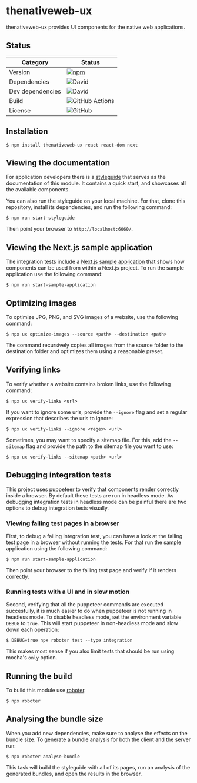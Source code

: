# thenativeweb-ux

thenativeweb-ux provides UI components for the native web applications.

## Status

| Category         | Status                                                                                                                                                     |
| ---------------- | ---------------------------------------------------------------------------------------------------------------------------------------------------------- |
| Version          | [![npm](https://img.shields.io/npm/v/thenativeweb-ux)](https://www.npmjs.com/package/thenativeweb-ux)                                                      |
| Dependencies     | ![David](https://img.shields.io/david/thenativeweb/thenativeweb-ux)                                                                                        |
| Dev dependencies | ![David](https://img.shields.io/david/dev/thenativeweb/thenativeweb-ux)                                                                                    |
| Build            | ![GitHub Actions](https://github.com/thenativeweb/thenativeweb-ux/workflows/Release/badge.svg?branch=master) |
| License          | ![GitHub](https://img.shields.io/github/license/thenativeweb/thenativeweb-ux)                                                                              |

## Installation

```shell
$ npm install thenativeweb-ux react react-dom next
```

## Viewing the documentation

For application developers there is a [styleguide](https://ux.thenativeweb.io/) that serves as the documentation of this module. It contains a quick start, and showcases all the available components.

You can also run the styleguide on your local machine. For that, clone this repository, install its dependencies, and run the following command:

```shell
$ npm run start-styleguide
```

Then point your browser to `http://localhost:6060/`.

## Viewing the Next.js sample application

The integration tests include a [Next.js sample application](test/shared/sampleApplication) that shows how components can be used from within a Next.js project. To run the sample application use the following command:

```shell
$ npm run start-sample-application
```

## Optimizing images

To optimize JPG, PNG, and SVG images of a website, use the following command:

```shell
$ npx ux optimize-images --source <path> --destination <path>
```

The command recursively copies all images from the source folder to the destination folder and optimizes them using a reasonable preset.

## Verifying links

To verify whether a website contains broken links, use the following command:

```shell
$ npx ux verify-links <url>
```

If you want to ignore some urls, provide the `--ignore` flag and set a regular expression that describes the urls to ignore:

```shell
$ npx ux verify-links --ignore <regex> <url>
```

Sometimes, you may want to specify a sitemap file. For this, add the `--sitemap` flag and provide the path to the sitemap file you want to use:

```shell
$ npx ux verify-links --sitemap <path> <url>
```

## Debugging integration tests

This project uses [puppeteer](https://github.com/GoogleChrome/puppeteer) to verify that components render correctly inside a browser. By default these tests are run in headless mode. As debugging integration tests in headless mode can be painful there are two options to debug integration tests visually.

### Viewing failing test pages in a browser

First, to debug a failing integration test, you can have a look at the failing test page in a browser without running the tests. For that run the sample application using the following command:

```shell
$ npm run start-sample-application
```

Then point your browser to the failing test page and verify if it renders correctly.

### Running tests with a UI and in slow motion

Second, verifying that all the puppeteer commands are executed succesfully, it is much easier to do when puppeteer is not running in headless mode. To disable headless mode, set the environment variable `DEBUG` to `true`. This will start puppeteer in non-headless mode and slow down each operation:

```shell
$ DEBUG=true npx roboter test --type integration
```

This makes most sense if you also limit tests that should be run using mocha's `only` option.

## Running the build

To build this module use [roboter](https://www.npmjs.com/package/roboter).

```shell
$ npx roboter
```

## Analysing the bundle size

When you add new dependencies, make sure to analyse the effects on the bundle size. To generate a bundle analysis for both the client and the server run:

```shell
$ npx roboter analyse-bundle
```

This task will build the styleguide with all of its pages, run an analysis of the generated bundles, and open the results in the browser.
